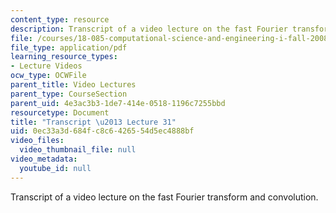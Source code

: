 ```yaml
---
content_type: resource
description: Transcript of a video lecture on the fast Fourier transform and convolution.
file: /courses/18-085-computational-science-and-engineering-i-fall-2008/0ec33a3d684fc8c6426554d5ec4888bf_18-085F08-L31.pdf
file_type: application/pdf
learning_resource_types:
- Lecture Videos
ocw_type: OCWFile
parent_title: Video Lectures
parent_type: CourseSection
parent_uid: 4e3ac3b3-1de7-414e-0518-1196c7255bbd
resourcetype: Document
title: "Transcript \u2013 Lecture 31"
uid: 0ec33a3d-684f-c8c6-4265-54d5ec4888bf
video_files:
  video_thumbnail_file: null
video_metadata:
  youtube_id: null
---
```

Transcript of a video lecture on the fast Fourier transform and convolution.

